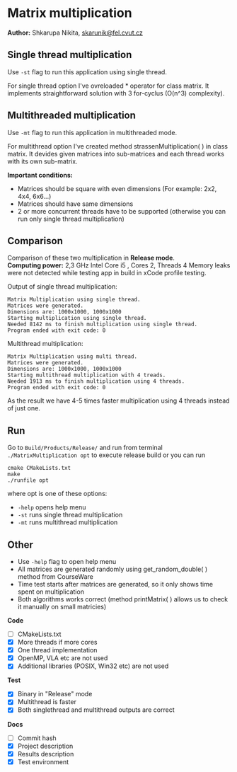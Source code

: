 # Matrix multiplication

**Author:** Shkarupa Nikita, skarunik@fel.cvut.cz

## Single thread multiplication

Use  `-st` flag to run this application using single thread. 

For single thread option I've ovreloaded * operator for class matrix. It implements straightforward solution with 3 for-cyclus  (O(n^3) complexity). 

## Multithreaded multiplication

Use `-mt` flag to run this application in multithreaded mode. 

For multithread option I've created method strassenMultiplication( ) in class matrix. It devides given matrices into sub-matrices and each thread works with its own sub-matrix.

**Important conditions:**  

* Matrices should be square with even dimensions (For example: 2x2, 4x4, 6x6...)
* Matrices should have same dimensions
* 2 or more concurrent threads have to be supported (otherwise you can run only single thread multiplication)

## Comparison

Comparison of these two multiplication in **Release mode**.  
**Computing power:** 2,3 GHz Intel Core i5 , Cores 2, Threads 4
Memory leaks were not detected while testing app in build in xCode profile testing.

Output of single thread multiplication:

```
Matrix Multiplication using single thread.
Matrices were generated.
Dimensions are: 1000x1000, 1000x1000
Starting multiplication using single thread.
Needed 8142 ms to finish multiplication using single thread.
Program ended with exit code: 0
```

Multithread multiplication:

```
Matrix Multiplication using multi thread.
Matrices were generated.
Dimensions are: 1000x1000, 1000x1000
Starting multithread multiplication with 4 treads.
Needed 1913 ms to finish multiplication using 4 threads.
Program ended with exit code: 0
```

As the result we have 4-5 times faster multiplication using 4 threads instead of just one. 

## Run

Go to `Build/Products/Release/` and run from terminal `./MatrixMultiplication opt` to execute release build or you can run

```
cmake CMakeLists.txt
make
./runfile opt
```

 where opt is one of these options:
 
* `-help` opens help menu  
* `-st` runs single thread multiplication  
* `-mt` runs multithread multiplication  

## Other

* Use `-help` flag to open help menu
* All matrices are generated randomly using get_random_double( ) method from CourseWare
* Time test starts after matrices are generated, so it only shows time spent on multiplication
* Both algorithms works correct (method printMatrix( ) allows us to check it manually on small matricies)

**Code**
- [ ] CMakeLists.txt
- [x] More threads if more cores
- [x] One thread implementation
- [x] OpenMP, VLA etc are not used
- [x] Additional libraries (POSIX, Win32 etc) are not used

**Test**
- [x] Binary in "Release" mode
- [x] Multithread is faster
- [x] Both singlethread and multithread outputs are correct

**Docs**
- [ ] Commit hash
- [x] Project description
- [x] Results description
- [x] Test environment
